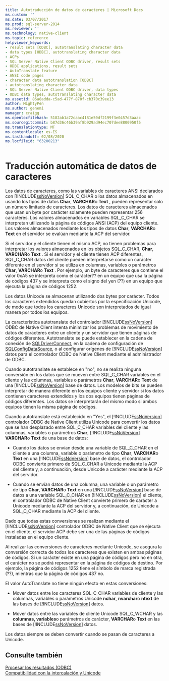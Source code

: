 ```yaml
---
title: Autotraducción de datos de caracteres | Microsoft Docs
ms.custom: ''
ms.date: 03/07/2017
ms.prod: sql-server-2014
ms.reviewer: ''
ms.technology: native-client
ms.topic: reference
helpviewer_keywords:
- result sets [ODBC], autotranslating character data
- data types [ODBC], autotranslating character data
- ACPs
- SQL Server Native Client ODBC driver, result sets
- ODBC applications, result sets
- AutoTranslate feature
- ANSI code pages
- character data autotranslation [ODBC]
- autotranslating character data
- SQL Server Native Client ODBC driver, data types
- ODBC data types, autotranslating character data
ms.assetid: 86a8adda-c5ad-477f-870f-cb370c39ee13
author: MightyPen
ms.author: genemi
manager: craigg
ms.openlocfilehash: 5182ab1a72caac4181e50df2199f3e0457d3aaac
ms.sourcegitcommit: b87d36c46b39af8b929ad94ec707dee8800950f5
ms.translationtype: MT
ms.contentlocale: es-ES
ms.lasthandoff: 02/08/2020
ms.locfileid: "63200213"
---
```

# <a name="autotranslation-of-character-data"></a>Traducción automática de datos de caracteres
  Los datos de caracteres, como las variables de caracteres ANSI declarados con [!INCLUDE[ssNoVersion](../../includes/ssnoversion-md.md)] SQL_C_CHAR o los datos almacenados en usando los tipos de datos **Char**, **VARCHAR**o **Text** , pueden representar solo un número limitado de caracteres. Los datos de caracteres almacenados que usan un byte por carácter solamente pueden representar 256 caracteres. Los valores almacenados en variables SQL_C_CHAR se interpretan utilizando la página de códigos ANSI (ACP) del equipo cliente. Los valores almacenados mediante los tipos de datos **Char**, **VARCHAR**o **Text** en el servidor se evalúan mediante la ACP del servidor.  
  
 Si el servidor y el cliente tienen el mismo ACP, no tienen problemas para interpretar los valores almacenados en los objetos SQL_C_CHAR, **Char**, **VARCHAR**o **Text** . Si el servidor y el cliente tienen ACP diferentes, SQL_C_CHAR datos del cliente pueden interpretarse como un carácter diferente en el servidor si se utiliza en columnas, variables o parámetros **Char**, **VARCHAR**o **Text** . Por ejemplo, un byte de caracteres que contiene el valor 0xA5 se interpreta como el carácter?? en un equipo que usa la página de códigos 437 y se interpreta como el signo del yen (??) en un equipo que ejecuta la página de códigos 1252.  
  
 Los datos Unicode se almacenan utilizando dos bytes por carácter. Todos los caracteres extendidos quedan cubiertos por la especificación Unicode, de modo que todos los caracteres Unicode son interpretados de igual manera por todos los equipos.  
  
 La característica autotranslate del controlador [!INCLUDE[ssNoVersion](../../includes/ssnoversion-md.md)] ODBC de Native Client intenta minimizar los problemas de movimiento de datos de caracteres entre un cliente y un servidor que tienen páginas de códigos diferentes. Autotranslate se puede establecer en la cadena de conexión de [SQLDriverConnect](../native-client-odbc-api/sqldriverconnect.md), en la cadena de configuración de [SQLConfigDataSource](../native-client-odbc-api/sqlconfigdatasource.md), o al configurar orígenes de [!INCLUDE[ssNoVersion](../../includes/ssnoversion-md.md)] datos para el controlador ODBC de Native Client mediante el administrador de ODBC.  
  
 Cuando autotranslate se establece en "no", no se realiza ninguna conversión en los datos que se mueven entre SQL_C_CHAR variables en el cliente y las columnas, variables o parámetros **Char**, **VARCHAR**o **Text** de una [!INCLUDE[ssNoVersion](../../includes/ssnoversion-md.md)] base de datos. Los modelos de bits se pueden interpretar de manera diferente en los equipos cliente y servidor si los datos contienen caracteres extendidos y los dos equipos tienen páginas de códigos diferentes. Los datos se interpretarán del mismo modo si ambos equipos tienen la misma página de códigos.  
  
 Cuando autotranslate está establecido en "Yes", el [!INCLUDE[ssNoVersion](../../includes/ssnoversion-md.md)] controlador ODBC de Native Client utiliza Unicode para convertir los datos que se han desplazado entre SQL_C_CHAR variables del cliente y las columnas, variables o parámetros **Char**, [!INCLUDE[ssNoVersion](../../includes/ssnoversion-md.md)] **VARCHAR**o **Text** de una base de datos:  
  
-   Cuando los datos se envían desde una variable de SQL_C_CHAR en el cliente a una columna, variable o parámetro de tipo **Char**, **VARCHAR**o **Text** en una [!INCLUDE[ssNoVersion](../../includes/ssnoversion-md.md)] base de datos, el controlador ODBC convierte primero de SQL_C_CHAR a Unicode mediante la ACP del cliente y, a continuación, desde Unicode a carácter mediante la ACP del servidor.  
  
-   Cuando se envían datos de una columna, una variable o un parámetro de tipo **Char**, **VARCHAR**o **Text** en una [!INCLUDE[ssNoVersion](../../includes/ssnoversion-md.md)] base de datos a una variable SQL_C_CHAR en [!INCLUDE[ssNoVersion](../../includes/ssnoversion-md.md)] el cliente, el controlador ODBC de Native Client convierte primero de carácter a Unicode mediante la ACP del servidor y, a continuación, de Unicode a SQL_C_CHAR mediante la ACP del cliente.  
  
 Dado que todas estas conversiones se realizan mediante el [!INCLUDE[ssNoVersion](../../includes/ssnoversion-md.md)] controlador ODBC de Native Client que se ejecuta en el cliente, el servidor ACP debe ser una de las páginas de códigos instaladas en el equipo cliente.  
  
 Al realizar las conversiones de caracteres mediante Unicode, se asegura la conversión correcta de todos los caracteres que existen en ambas páginas de códigos. Si un carácter existe en una página de códigos pero no en otra, el carácter no se podrá representar en la página de códigos de destino. Por ejemplo, la página de códigos 1252 tiene el símbolo de marca registrada (??), mientras que la página de códigos 437 no.  
  
 El valor AutoTranslate no tiene ningún efecto en estas conversiones:  
  
-   Mover datos entre los caracteres SQL_C_CHAR variables de cliente y las columnas, variables o parámetros Unicode **nchar**, **nvarchar**o **ntext** de las bases de [!INCLUDE[ssNoVersion](../../includes/ssnoversion-md.md)] datos.  
  
-   Mover datos entre las variables de cliente Unicode SQL_C_WCHAR y las **columnas, variables**o parámetros de carácter, **VARCHAR**o **Text** en las bases de [!INCLUDE[ssNoVersion](../../includes/ssnoversion-md.md)] datos.  
  
 Los datos siempre se deben convertir cuando se pasan de caracteres a Unicode.  
  
## <a name="see-also"></a>Consulte también  
 [Procesar los resultados &#40;ODBC&#41;](processing-results-odbc.md)   
 [Compatibilidad con la intercalación y Unicode](../collations/collation-and-unicode-support.md)  
  
  
